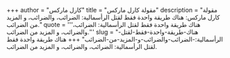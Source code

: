 +++
author = "كارل ماركس"
title = "مقولة كارل ماركس"
description = "مقولة كارل ماركس: هناك طريقة واحدة فقط لقتل الرأسمالية: الضرائب، والضرائب، و المزيد من الضرائب."
quote = '''هناك طريقة واحدة فقط لقتل الرأسمالية: الضرائب، والضرائب، و المزيد من الضرائب.''' 
slug = "هناك-طريقة-واحدة-فقط-لقتل-الرأسمالية:-الضرائب-والضرائب-و-المزيد-من-الضرائب"
+++
هناك طريقة واحدة فقط لقتل الرأسمالية: الضرائب، والضرائب، و المزيد من الضرائب.
